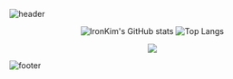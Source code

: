 ![header](https://capsule-render.vercel.app/api?type=waving&color=gradient&customColorList=10,100,10,0,255,0&height=200&section=header&text=IronKim&fontSize=70)

<div align="center">


![IronKim's GitHub stats](https://github-readme-stats-git-masterrstaa-rickstaa.vercel.app/api?username=IronKim&show_icons=true&theme=dark)
![Top Langs](https://github-readme-stats.vercel.app/api/top-langs/?username=IronKim&hide_progress=true)<br>

![](http://github-profile-summary-cards.vercel.app/api/cards/profile-details?username=IronKim&theme=nord_dark)

</div>

![footer](https://capsule-render.vercel.app/api?type=waving&color=gradient&customColorList=10,100,10,0,255,0&height=200&section=footer&fontSize=70)
